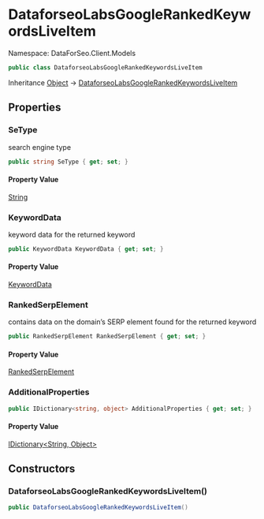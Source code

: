 # DataforseoLabsGoogleRankedKeywordsLiveItem

Namespace: DataForSeo.Client.Models

```csharp
public class DataforseoLabsGoogleRankedKeywordsLiveItem
```

Inheritance [Object](https://docs.microsoft.com/en-us/dotnet/api/system.object) → [DataforseoLabsGoogleRankedKeywordsLiveItem](./dataforseo.client.models.dataforseolabsgooglerankedkeywordsliveitem.md)

## Properties

### **SeType**

search engine type

```csharp
public string SeType { get; set; }
```

#### Property Value

[String](https://docs.microsoft.com/en-us/dotnet/api/system.string)<br>

### **KeywordData**

keyword data for the returned keyword

```csharp
public KeywordData KeywordData { get; set; }
```

#### Property Value

[KeywordData](./dataforseo.client.models.keyworddata.md)<br>

### **RankedSerpElement**

contains data on the domain’s SERP element found for the returned keyword

```csharp
public RankedSerpElement RankedSerpElement { get; set; }
```

#### Property Value

[RankedSerpElement](./dataforseo.client.models.rankedserpelement.md)<br>

### **AdditionalProperties**

```csharp
public IDictionary<string, object> AdditionalProperties { get; set; }
```

#### Property Value

[IDictionary&lt;String, Object&gt;](https://docs.microsoft.com/en-us/dotnet/api/system.collections.generic.idictionary-2)<br>

## Constructors

### **DataforseoLabsGoogleRankedKeywordsLiveItem()**

```csharp
public DataforseoLabsGoogleRankedKeywordsLiveItem()
```
